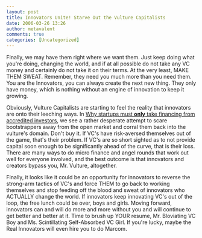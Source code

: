 ```yaml
---
layout: post
title: Innovators Unite! Starve Out the Vulture Capitalists
date: 2006-03-26 13:26
author: metavalent
comments: true
categories: [Uncategorized]
---
```

Finally, we may have them right where we want them. Just keep doing what you're doing, changing the world, and if at all possible do not take any VC money and certainly do not take it on their terms. At the very least, MAKE THEM SWEAT.  Remember, they need you much more than you need them.  You are the Innovators, you can always create the next new thing.  They only have money, which is nothing without an engine of innovation to keep it growing.

Obviously, Vulture Capitalists are starting to feel the reality that innovators are onto their leeching ways.  In <a href="http://venturecapital.foundnews.com/why-startups-must-only-take-financing-from-accredited-investors/">Why startups must <b>only</b> take financing from accredited investors</a>, we see a rather desperate attempt to scare bootstrappers away from the open market and corral them back into the vulture's domain. Don't buy it.  If VC's have risk-aversed themselves out of the game, that's their problem.  If VC's are so short sighted as to not provide capital soon enough to be significantly ahead of the curve, that is their loss. There are many ways to do micro finance and angel rounds that work out well for everyone involved, and the best outcome is that innovators and creators bypass you, Mr. Vulture, altogether.  

Finally, it looks like it could be an opportunity for innovators to reverse the strong-arm tactics of VC's and force THEM to go back to working themselves and stop feeding off the blood and sweat of innovators who ACTUALLY change the world.  If innovators keep innovating VC's out of the loop, the free lunch could be over, boys and girls.  Moving forward, innovators can and will do more and more without you and will continue to get better and better at it.  Time to brush up YOUR resume, Mr. Bloviating VC Boy and Ms. Scintillating Self-Absorbed VC Girl.  If you're lucky, maybe the Real Innovators will even hire you to do Marcom.
